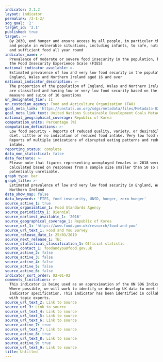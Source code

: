 ```yaml
---
indicator: 2.1.2
layout: indicator
permalink: /2-1-2/
sdg_goal: '2'
target_id: '2.1'
published: true
target: >-
  By 2030, end hunger and ensure access by all people, in particular the poor
  and people in vulnerable situations, including infants, to safe, nutritious
  and sufficient food all year round
indicator_name: >-
  Prevalence of moderate or severe food insecurity in the population, based on
  the Food Insecurity Experience Scale (FIES)
national_indicator_available: >-
  Estimated prevalence of low and very low food security in the population of
  England, Wales and Northern Ireland aged 16 and over
national_indicator_description: >-
  The proportion of the population of England, Wales and Northern Ireland that
  are classified and having low or very low food security based on the USDA
  measure and suite of 10 questions
un_designated_tier: II
un_custodian_agency: Food and Agriculture Organization (FAO)
goal_meta_link: 'https://unstats.un.org/sdgs/metadata/files/Metadata-02-01-02.pdf'
goal_meta_link_text: United Nations Sustainable Development Goals Metadata (PDF 426 KB)
national_geographical_coverage: Republic of Korea
computation_units: Percentage (%)
computation_definitions: >-
  Low food security - Reports of reduced quality, variety, or desirability of
  diet. Little or no indication of reduced food intake. Very low food security -
  Reports of multiple indications of disrupted eating patterns and reduced food
  intake.
reporting_status: complete
data_non_statistical: false
data_footnote: >-
  Please note that figures representing unemployed females in 2018 were
  calculated based on responses from a sample size smaller than 50 so are
  potentially unreliable.
graph_type: bar
graph_title: >-
  Estimated prevalence of low and very low food security in England, Wales and
  Northern Ireland
data_show_map: false
data_keywords: 'FIES, food insecurity, UNSD, hunger, zero hunger'
source_active_1: true
source_organisation_1: Food Standards Agency
source_periodicity_1: Biennial
source_earliest_available_1: '2016'
source_geographical_coverage_1: Republic of Korea
source_url_1: 'https://www.food.gov.uk/research/food-and-you'
source_url_text_1: Food and You Survey
source_release_date_1: 25/03/2019
source_next_release_1: TBC
source_statistical_classification_1: Official statistic
source_contact_1: foodandyou@food.gov.uk
source_active_2: false
source_active_3: false
source_active_4: false
source_active_5: false
source_active_6: false
indicator_sort_order: 02-01-02
comments_limitations: >-
  This indicator is being used as an approximation of the UN SDG Indicator.
  Where possible, we will work to identify or develop UK data to meet the global
  indicator specification. This indicator has been identified in collaboration
  with topic experts.
source_url_text_2: Link to Source
source_url_3: Link to source
source_url_text_4: Link to source
source_url_text_5: Link to source
source_url_text_6: Link to source
source_active_7: true
source_url_text_7: Link to source
source_active_8: true
source_url_text_8: Link to source
source_active_9: true
source_url_text_9: Link to source
title: Untitled
---
```

